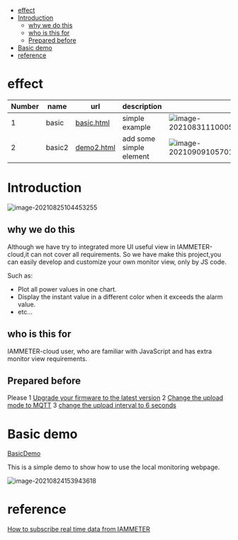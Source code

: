 * [effect](#effect)
* [Introduction](#introduction)
  * [why we do this](#why-we-do-this)
  * [who is this for](#who-is-this-for)
  * [Prepared before](#prepared-before)
* [Basic demo](#basic-demo)
* [reference](#reference)

# effect

| Number | name   | url                                                          | description             |                                                              |
| ------ | ------ | ------------------------------------------------------------ | ----------------------- | ------------------------------------------------------------ |
| 1      | basic  | [basic.html](https://lewei50.github.io/iammeterJS/BasicDemo/Basic.html) | simple example          | ![image-20210831110005691](https://leweidoc.oss-cn-hangzhou.aliyuncs.com/lewei50/img/iammeter/tmpliu/tmpimage-20210831110005691.png) |
| 2      | basic2 | [demo2.html](https://lewei50.github.io/iammeterJS/demo2/index.html) | add some simple element | ![image-20210909105701601](https://leweidoc.oss-cn-hangzhou.aliyuncs.com/lewei50/img/iammeter/tmpliu/tmpimage-20210909105701601.png) |

# Introduction



![image-20210825104453255](https://leweidoc.oss-cn-hangzhou.aliyuncs.com/lewei50/img/iammeter/tmpliu/tmpimage-20210825104453255.png)

## why we do this 

Although we have try to integrated more UI useful view in IAMMETER-cloud,it can not cover all requirements.
So we have make this project,you can easily develop and customize your own monitor view, only by JS code.

Such as:

- Plot all power values in one chart.
- Display the instant value in a different color when it exceeds the alarm value.
- etc...

## who is this for

IAMMETER-cloud user, who are familiar with JavaScript and has extra monitor view requirements.

## Prepared before

Please 
1 [Upgrade your firmware to the latest version](https://imeter.club/topic/11#latest-update-of-iammeter-mqtt-data-upload-interval-setting-net-metering-mode)
2 [Change the upload mode to MQTT](https://imeter.club/topic/11?sort=recent#11-upload-data-to-iammeter-cloud-using-mqtt)
3 [change the upload interval to 6 seconds](https://imeter.club/topic/11?sort=recent#21-set-the-data-upload-interval)



# Basic demo

[BasicDemo](https://github.com/lewei50/iammeterJS/tree/main/BasicDemo)

This is a simple demo to show how to use the local monitoring webpage.

![image-20210824153943618](https://leweidoc.oss-cn-hangzhou.aliyuncs.com/lewei50/img/iammeter/tmpliu/tmpimage-20210824153943618.png)

# reference

[How to subscribe real time data from IAMMETER](https://imeter.club/topic/20)

